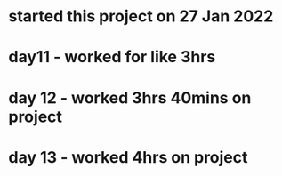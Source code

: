 # started this project on **27 Jan 2022**

# day11 - worked for like 3hrs
# day 12 - worked 3hrs 40mins on project
# day 13 - worked 4hrs on project